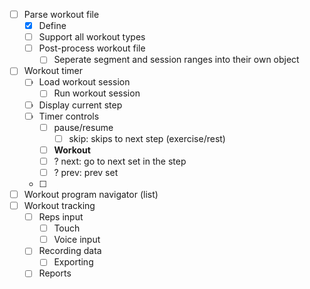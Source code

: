 -   [ ] Parse workout file
    -   [x] Define
    -   [ ] Support all workout types
    -   [ ] Post-process workout file
        -   [ ] Seperate segment and session ranges into their own object
-   [ ] Workout timer
    -   [ ] Load workout session
        -   [ ] Run workout session
    -   [ ] Display current step
    -   [ ] Timer controls
        -   [ ] pause/resume
            -   [ ] skip: skips to next step (exercise/rest)
        -   [ ] **Workout**
        -   [ ] ? next: go to next set in the step
        -   [ ] ? prev: prev set
    -   [ ]
-   [ ] Workout program navigator (list)
-   [ ] Workout tracking
    -   [ ] Reps input
        -   [ ] Touch
        -   [ ] Voice input
    -   [ ] Recording data
        -   [ ] Exporting
    -   [ ] Reports
